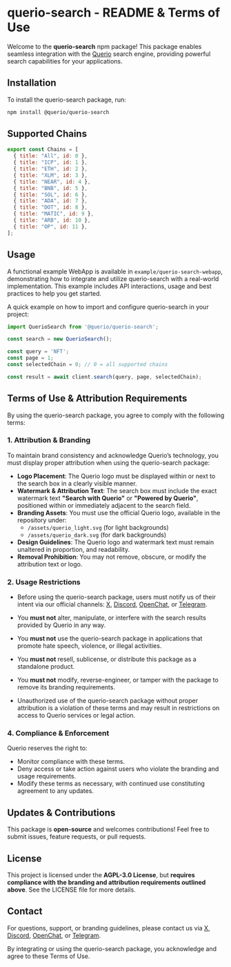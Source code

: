 # querio-search - README & Terms of Use



Welcome to the **querio-search** npm package! This package enables seamless integration with the [Querio](https://querio.io/) search engine, providing powerful search capabilities for your applications.

## Installation

To install the querio-search package, run:

```sh
npm install @querio/querio-search
```

## Supported Chains

```js
export const Chains = [
  { title: "All", id: 0 },
  { title: "ICP", id: 1 },
  { title: "ETH", id: 2 },
  { title: "XLM", id: 3 },
  { title: "NEAR", id: 4 },
  { title: "BNB", id: 5 },
  { title: "SOL", id: 6 },
  { title: "ADA", id: 7 },
  { title: "DOT", id: 8 },
  { title: "MATIC", id: 9 },
  { title: "ARB", id: 10 },
  { title: "OP", id: 11 },
];
```

## Usage

A functional example WebApp is available in `example/querio-search-webapp`, demonstrating how to integrate and utilize querio-search with a real-world implementation. This example includes API interactions, usage and best practices to help you get started. 

A quick example on how to import and configure querio-search in your project:

```js
import QuerioSearch from '@querio/querio-search';

const search = new QuerioSearch();

const query = 'NFT';
const page = 1;
const selectedChain = 0; // 0 = all supported chains

const result = await client.search(query, page, selectedChain);
```

## Terms of Use & Attribution Requirements

By using the querio-search package, you agree to comply with the following terms:

### 1. **Attribution & Branding**

To maintain brand consistency and acknowledge Querio’s technology, you must display proper attribution when using the querio-search package:

- **Logo Placement**: The Querio logo must be displayed within or next to the search box in a clearly visible manner.
- **Watermark & Attribution Text**: The search box must include the exact watermark text **"Search with Querio"** or **"Powered by Querio"**, positioned within or immediately adjacent to the search field.
- **Branding Assets**: You must use the official Querio logo, available in the repository under:
  - `/assets/querio_light.svg` (for light backgrounds)
  - `/assets/querio_dark.svg` (for dark backgrounds)
- **Design Guidelines**: The Querio logo and watermark text must remain unaltered in proportion, and readability.
- **Removal Prohibition**: You may not remove, obscure, or modify the attribution text or logo.

### 2. **Usage Restrictions**

- Before using the querio-search package, users must notify us of their intent via our official channels: [X](https://twitter.com/querio_io), [Discord](https://discord.gg/Jvb8Xmzgdv), [OpenChat](https://oc.app/community/qbzct-jaaaa-aaaar-au2gq-cai/?ref=jviq4-waaaa-aaaar-aqq7a-cai), or  [Telegram](https://t.me/+VXpWvtRUSyU0MmFk).

- You **must not** alter, manipulate, or interfere with the search results provided by Querio in any way.

- You **must not** use the querio-search package in applications that promote hate speech, violence, or illegal activities.

- You **must not** resell, sublicense, or distribute this package as a standalone product.

- You **must not** modify, reverse-engineer, or tamper with the package to remove its branding requirements.

- Unauthorized use of the querio-search package without proper attribution is a violation of these terms and may result in restrictions on access to Querio services or legal action.

### 4. **Compliance & Enforcement**

Querio reserves the right to:

- Monitor compliance with these terms.
- Deny access or take action against users who violate the branding and usage requirements.
- Modify these terms as necessary, with continued use constituting agreement to any updates.

## Updates & Contributions

This package is **open-source** and welcomes contributions! Feel free to submit issues, feature requests, or pull requests.

## License

This project is licensed under the **AGPL-3.0 License**, but **requires compliance with the branding and attribution requirements outlined above**. See the LICENSE file for more details.

## Contact

For questions, support, or branding guidelines, please contact us via [X](https://twitter.com/querio_io), [Discord](https://discord.gg/Jvb8Xmzgdv), [OpenChat](https://oc.app/community/qbzct-jaaaa-aaaar-au2gq-cai/?ref=jviq4-waaaa-aaaar-aqq7a-cai), or [Telegram](https://t.me/+VXpWvtRUSyU0MmFk).

By integrating or using the querio-search package, you acknowledge and agree to these Terms of Use.
